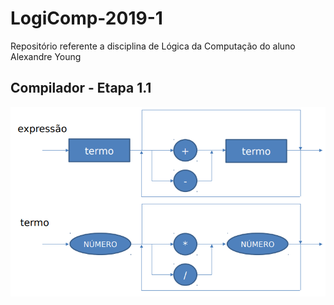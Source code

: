 # LogiComp-2019-1
Repositório referente a disciplina de Lógica da Computação do aluno Alexandre Young

## Compilador - Etapa 1.1

![Segunda Iteração do Parser](https://github.com/Yiaannn/LogiComp-2019-1/blob/master/res/h2.png?raw=true)

